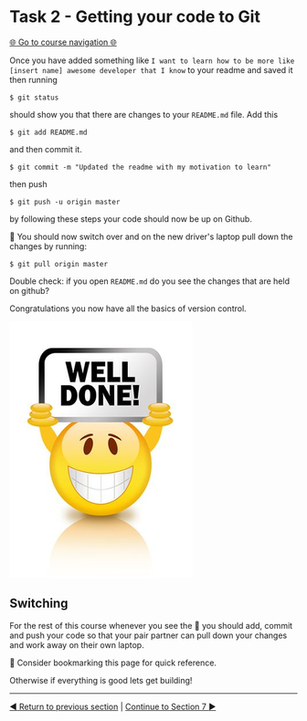 Task 2 - Getting your code to Git
================================

[:globe_with_meridians: Go to course navigation :globe_with_meridians:](../navigation.md)

Once you have added something like `I want to learn how to be more like [insert name] awesome developer that I know` to your readme and saved it then running 

``` 
$ git status
```

should show you that there are changes to your `README.md` file. Add this

```
$ git add README.md
```

and then commit it.

```
$ git commit -m "Updated the readme with my motivation to learn"
```

then push

```
$ git push -u origin master
```

by following these steps your code should now be up on Github.

:twisted_rightwards_arrows: You should now switch over and on the new driver's laptop pull down the changes by running:

```
$ git pull origin master
``` 

Double check: if you open `README.md` do you see the changes that are held on github? 

Congratulations you now have all the basics of version control.

![Good job](../images/goodJob.png)

Switching
---------

For the rest of this course whenever you see the :twisted_rightwards_arrows: you should add, commit and push your code so that your pair partner can pull down your changes and work away on their own laptop. 

:blue_book: Consider bookmarking this page for quick reference.

Otherwise if everything is good lets get building!

--------

[:arrow_backward: Return to previous section](../courseSections/section6.md) | [Continue to Section 7 :arrow_forward:](../courseSections/section7.md)
